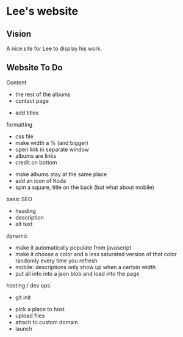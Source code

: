 # Lee's website

## Vision
A nice site for Lee to display his work.

## Website To Do
Content
* the rest of the albums
* contact page
- add titles

formatting
* css file
* make width a % (and bigger)
* open link in separate window
* albums are links
* credit on bottom
- make albums stay at the same place
- add an icon of Koda
- spin a square, title on the back (but what about mobile)

basic SEO
- heading
- description
- alt text

dynamic
- make it automatically populate from javascript
- make it choose a color and a less saturated version of that color randomly every time you refresh
- mobile: descriptions only show up when a certain width
- put all info into a json blob and load into the page

hosting / dev ops
* git init
- pick a place to host
- upload files
- attach to custom domain
- launch
